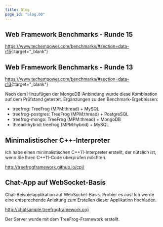 ```yaml
---
title: Blog
page_id: "blog.00"
---
```


## Web Framework Benchmarks - Runde 15

<https://www.techempower.com/benchmarks/#section=data-r15>{:target="_blank"}


## Web Framework Benchmarks - Runde 13

<https://www.techempower.com/benchmarks/#section=data-r13>{:target="_blank"}

Nach dem Hinzufügen der MongoDB-Anbindung wurde diese Kombination auf dem Prüfstand getestet. Ergänzungen zu den Benchmark-Ergebnissen:

  - treefrog: TreeFrog (MPM:thread) + MySQL
  - treefrog-postgres: TreeFrog (MPM:thread) + PostgreSQL
  - treefrog-mongo: TreeFrog (MPM:thread) + MongoDB
  - thread-hybrid: treefrog (MPM:hybrid) + MySQL


## Minimalistischer C++-Interpreter

Ich habe einen minimalistischen C++11-Interpreter erstellt, der nützlich ist, wenn Sie Ihren C++11-Code überprüfen möchten.

<http://treefrogframework.github.io/cpi/>


## Chat-App auf WebSocket-Basis

Chat-Beispielapplikation auf WebSocket-Basis. Probier es aus!
Ich werde eine entsprechende Anleitung zum Erstellen dieser Applikation hochladen.

 <http://chatsample.treefrogframework.org>

Der Server wurde mit dem TreeFrog-Framework erstellt.